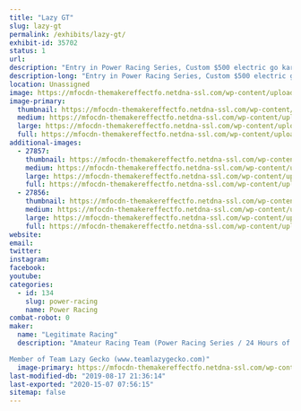 ```yaml
---
title: "Lazy GT"
slug: lazy-gt
permalink: /exhibits/lazy-gt/
exhibit-id: 35702
status: 1
url: 
description: "Entry in Power Racing Series, Custom $500 electric go kart"
description-long: "Entry in Power Racing Series, Custom $500 electric go kart. Part of Team Lazy Gecko"
location: Unassigned
image: https://mfocdn-themakereffectfo.netdna-ssl.com/wp-content/uploads/2018/10/IMG_8977-1-1024x768.jpg
image-primary:
  thumbnail: https://mfocdn-themakereffectfo.netdna-ssl.com/wp-content/uploads/2018/10/IMG_8977-1-150x150.jpg
  medium: https://mfocdn-themakereffectfo.netdna-ssl.com/wp-content/uploads/2018/10/IMG_8977-1-300x225.jpg
  large: https://mfocdn-themakereffectfo.netdna-ssl.com/wp-content/uploads/2018/10/IMG_8977-1-1024x768.jpg
  full: https://mfocdn-themakereffectfo.netdna-ssl.com/wp-content/uploads/2018/10/IMG_8977-1.jpg
additional-images:
  - 27857:
    thumbnail: https://mfocdn-themakereffectfo.netdna-ssl.com/wp-content/uploads/2018/10/Karts-1-150x150.jpg
    medium: https://mfocdn-themakereffectfo.netdna-ssl.com/wp-content/uploads/2018/10/Karts-1-300x225.jpg
    large: https://mfocdn-themakereffectfo.netdna-ssl.com/wp-content/uploads/2018/10/Karts-1.jpg
    full: https://mfocdn-themakereffectfo.netdna-ssl.com/wp-content/uploads/2018/10/Karts-1.jpg
  - 27856:
    thumbnail: https://mfocdn-themakereffectfo.netdna-ssl.com/wp-content/uploads/2018/10/IMG_8980-1-150x150.jpg
    medium: https://mfocdn-themakereffectfo.netdna-ssl.com/wp-content/uploads/2018/10/IMG_8980-1-300x225.jpg
    large: https://mfocdn-themakereffectfo.netdna-ssl.com/wp-content/uploads/2018/10/IMG_8980-1-1024x768.jpg
    full: https://mfocdn-themakereffectfo.netdna-ssl.com/wp-content/uploads/2018/10/IMG_8980-1.jpg
website: 
email: 
twitter: 
instagram: 
facebook: 
youtube: 
categories:
  - id: 134
    slug: power-racing
    name: Power Racing
combat-robot: 0
maker:
  name: "Legitimate Racing"
  description: "Amateur Racing Team (Power Racing Series / 24 Hours of Lemons)

Member of Team Lazy Gecko (www.teamlazygecko.com)"
  image-primary: https://mfocdn-themakereffectfo.netdna-ssl.com/wp-content/uploads/2018/10/Legit-Banner-300x225.jpg
last-modified-db: "2019-08-17 21:36:14"
last-exported: "2020-15-07 07:56:15"
sitemap: false
---
```

